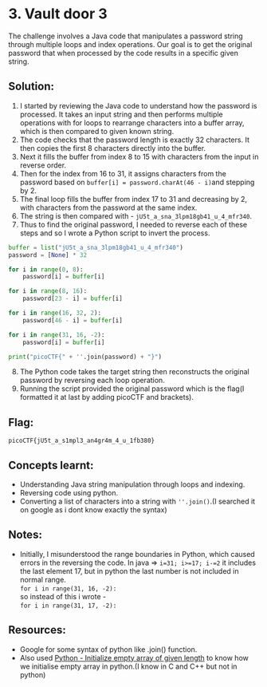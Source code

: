 # 3. Vault door 3
The challenge involves a Java code that manipulates a password string through multiple loops and index operations. Our goal is to get the original password that when processed by the code results in a specific given string.

## Solution:
1. I started by reviewing the Java code to understand how the password is processed. It takes an input string and then performs multiple operations with for loops to rearrange characters into a buffer array, which is then compared to given known string.  
2. The code checks that the password length is exactly 32 characters. It then copies the first 8 characters directly into the buffer.
3. Next it fills the buffer from index 8 to 15 with characters from the input in reverse order.
4. Then for the index from 16 to 31, it assigns characters from the password based on `buffer[i] = password.charAt(46 - i)`and stepping by 2.  
5. The final loop fills the buffer from index 17 to 31 and decreasing by 2, with characters from the password at the same index.
6. The string is then compared with   - 
`jU5t_a_sna_3lpm18gb41_u_4_mfr340`.  
7. Thus to find the original password, I needed to reverse each of these steps and so I wrote a Python script to invert the process.
```python
buffer = list("jU5t_a_sna_3lpm18gb41_u_4_mfr340")
password = [None] * 32

for i in range(0, 8):
    password[i] = buffer[i]

for i in range(8, 16):
    password[23 - i] = buffer[i]

for i in range(16, 32, 2):
    password[46 - i] = buffer[i]

for i in range(31, 16, -2):
    password[i] = buffer[i]

print("picoCTF{" + ''.join(password) + "}")

```
8. The Python code takes the target string then reconstructs the original password by reversing each loop operation.
9. Running the script provided the original password which is the flag(I formatted it at last by adding picoCTF and brackets).


## Flag:
```
picoCTF{jU5t_a_s1mpl3_an4gr4m_4_u_1fb380}
```

## Concepts learnt:
- Understanding Java string manipulation through loops and indexing.
- Reversing code using python.  
- Converting a list of characters into a string with `''.join()`.(I searched it on google as i dont know exactly the syntax)

## Notes:
- Initially, I misunderstood the range boundaries in Python, which caused errors in the reversing the code. In java => `i=31; i>=17; i-=2` it includes the last element 17, but in python the last number is not included in normal range.  
`for i in range(31, 16, -2):`  
so instead of this i wrote -   
`for i in range(31, 17, -2):`

## Resources:
- Google for some syntax of python like .join() function.
- Also used [Python - Initialize empty array of given length](https://www.geeksforgeeks.org/python/python-initialize-empty-array-of-given-length/) to know how we initialise empty array in python.(I know in C and C++ but not in python)